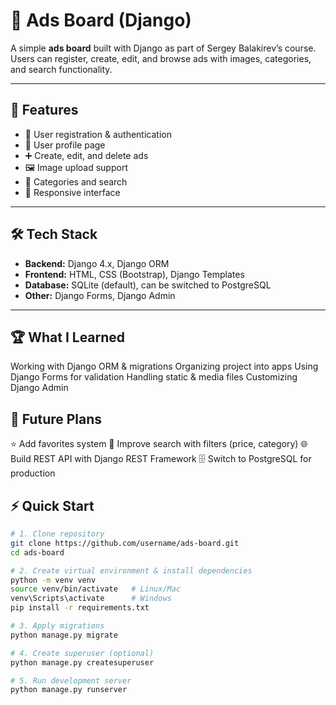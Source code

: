 # 📰 Ads Board (Django)

A simple **ads board** built with Django as part of Sergey Balakirev’s course.  
Users can register, create, edit, and browse ads with images, categories, and search functionality.  

---

## 🚀 Features
- 🔐 User registration & authentication  
- 👤 User profile page  
- ➕ Create, edit, and delete ads  
- 🖼️ Image upload support  
- 📂 Categories and search  
- 📱 Responsive interface  

---

## 🛠 Tech Stack
- **Backend:** Django 4.x, Django ORM  
- **Frontend:** HTML, CSS (Bootstrap), Django Templates  
- **Database:** SQLite (default), can be switched to PostgreSQL  
- **Other:** Django Forms, Django Admin  

---

## 🏆 What I Learned
Working with Django ORM & migrations
Organizing project into apps
Using Django Forms for validation
Handling static & media files
Customizing Django Admin

## 📌 Future Plans
⭐ Add favorites system
🔎 Improve search with filters (price, category)
🌐 Build REST API with Django REST Framework
🗄 Switch to PostgreSQL for production

## ⚡ Quick Start

```bash
# 1. Clone repository
git clone https://github.com/username/ads-board.git
cd ads-board

# 2. Create virtual environment & install dependencies
python -m venv venv
source venv/bin/activate   # Linux/Mac
venv\Scripts\activate      # Windows
pip install -r requirements.txt

# 3. Apply migrations
python manage.py migrate

# 4. Create superuser (optional)
python manage.py createsuperuser

# 5. Run development server
python manage.py runserver
